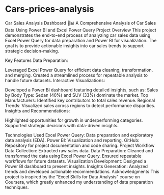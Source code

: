 # Cars-prices-analysis
Car Sales Analysis Dashboard 🚗📊
A Comprehensive Analysis of Car Sales Data Using Power BI and Excel Power Query
Project Overview
This project demonstrates the end-to-end process of analyzing car sales data using Excel Power Query for data preparation and Power BI for visualization. The goal is to provide actionable insights into car sales trends to support strategic decision-making.

Key Features
Data Preparation:

Leveraged Excel Power Query for efficient data cleaning, transformation, and merging.
Created a streamlined process for repeatable analysis to handle future datasets.
Interactive Visualizations:

Developed a Power BI dashboard featuring detailed insights, such as:
Sales by Body Type: Sedan (40%) and SUV (33%) dominate the market.
Top Manufacturers: Identified key contributors to total sales revenue.
Regional Trends: Visualized sales across regions to detect performance disparities.
Insights and Recommendations:

Highlighted opportunities for growth in underperforming categories.
Supported strategic decisions with data-driven insights.

Technologies Used
Excel Power Query: Data preparation and exploratory data analysis (EDA).
Power BI: Visualization and reporting.
GitHub: Repository for project documentation and code sharing.
Project Workflow
Data Collection: Extracted raw sales data.
Data Preparation:
Cleaned and transformed the data using Excel Power Query.
Ensured repeatable workflows for future datasets.
Visualization Development: Designed a Power BI dashboard to present insights.
Insights Generation: Analyzed trends and developed actionable recommendations.
Acknowledgments
This project is inspired by the "Excel Skills for Data Analysis" course on Coursera, which greatly enhanced my understanding of data preparation techniques.
